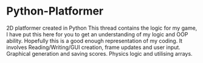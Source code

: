 # Python-Platformer
2D platformer created in Python
This thread contains the logic for my game, I have put this here for you to get an understanding of my logic and OOP ability. Hopefully this is a good enough representation of my coding. It involves Reading/Writing/GUI creation, frame updates and user input. Graphical generation and saving scores. Physics logic and utilising arrays. 
